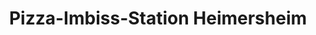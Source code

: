 ---
title: "Pizza-Imbiss-Station Heimersheim"
url: /bad-neuenahr-ahrweiler/pizza-imbiss-station-heimersheim/
---